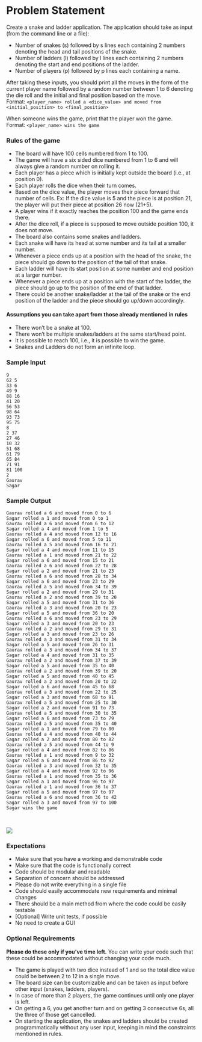 
# Problem Statement

Create a snake and ladder application. The application should take as input (from the command line or a file):

-   Number of snakes (s) followed by s lines each containing 2 numbers denoting the head and tail positions of the snake.
-   Number of ladders (l) followed by l lines each containing 2 numbers denoting the start and end positions of the ladder.
-   Number of players (p) followed by p lines each containing a name.

After taking these inputs, you should print all the moves in the form of the current player name followed by a random number between 1 to 6 denoting the die roll and the initial and final position based on the move.  
Format:  `<player_name> rolled a <dice_value> and moved from <initial_position> to <final_position>`

When someone wins the game, print that the player won the game.  
Format:  `<player_name> wins the game`

### Rules of the game

-   The board will have 100 cells numbered from 1 to 100.
-   The game will have a six sided dice numbered from 1 to 6 and will always give a random number on rolling it.
-   Each player has a piece which is initially kept outside the board (i.e., at position 0).
-   Each player rolls the dice when their turn comes.
-   Based on the dice value, the player moves their piece forward that number of cells. Ex: If the dice value is 5 and the piece is at position 21, the player will put their piece at position 26 now (21+5).
-   A player wins if it exactly reaches the position 100 and the game ends there.
-   After the dice roll, if a piece is supposed to move outside position 100, it does not move.
-   The board also contains some snakes and ladders.
-   Each snake will have its head at some number and its tail at a smaller number.
-   Whenever a piece ends up at a position with the head of the snake, the piece should go down to the position of the tail of that snake.
-   Each ladder will have its start position at some number and end position at a larger number.
-   Whenever a piece ends up at a position with the start of the ladder, the piece should go up to the position of the end of that ladder.
-   There could be another snake/ladder at the tail of the snake or the end position of the ladder and the piece should go up/down accordingly.

#### Assumptions you can take apart from those already mentioned in rules

-   There won’t be a snake at 100.
-   There won’t be multiple snakes/ladders at the same start/head point.
-   It is possible to reach 100, i.e., it is possible to win the game.
-   Snakes and Ladders do not form an infinite loop.

### Sample Input

```
9
62 5
33 6
49 9
88 16
41 20
56 53
98 64
93 73
95 75
8
2 37
27 46
10 32
51 68
61 79
65 84
71 91
81 100
2
Gaurav
Sagar
```

### Sample Output

```
Gaurav rolled a 6 and moved from 0 to 6
Sagar rolled a 1 and moved from 0 to 1
Gaurav rolled a 6 and moved from 6 to 12
Sagar rolled a 4 and moved from 1 to 5
Gaurav rolled a 4 and moved from 12 to 16
Sagar rolled a 6 and moved from 5 to 11
Gaurav rolled a 5 and moved from 16 to 21
Sagar rolled a 4 and moved from 11 to 15
Gaurav rolled a 1 and moved from 21 to 22
Sagar rolled a 6 and moved from 15 to 21
Gaurav rolled a 6 and moved from 22 to 28
Sagar rolled a 2 and moved from 21 to 23
Gaurav rolled a 6 and moved from 28 to 34
Sagar rolled a 6 and moved from 23 to 29
Gaurav rolled a 5 and moved from 34 to 39
Sagar rolled a 2 and moved from 29 to 31
Gaurav rolled a 2 and moved from 39 to 20
Sagar rolled a 5 and moved from 31 to 36
Gaurav rolled a 3 and moved from 20 to 23
Sagar rolled a 5 and moved from 36 to 20
Gaurav rolled a 6 and moved from 23 to 29
Sagar rolled a 3 and moved from 20 to 23
Gaurav rolled a 2 and moved from 29 to 31
Sagar rolled a 3 and moved from 23 to 26
Gaurav rolled a 3 and moved from 31 to 34
Sagar rolled a 5 and moved from 26 to 31
Gaurav rolled a 3 and moved from 34 to 37
Sagar rolled a 4 and moved from 31 to 35
Gaurav rolled a 2 and moved from 37 to 39
Sagar rolled a 5 and moved from 35 to 40
Gaurav rolled a 2 and moved from 39 to 20
Sagar rolled a 5 and moved from 40 to 45
Gaurav rolled a 2 and moved from 20 to 22
Sagar rolled a 6 and moved from 45 to 68
Gaurav rolled a 3 and moved from 22 to 25
Sagar rolled a 3 and moved from 68 to 91
Gaurav rolled a 5 and moved from 25 to 30
Sagar rolled a 2 and moved from 91 to 73
Gaurav rolled a 5 and moved from 30 to 35
Sagar rolled a 6 and moved from 73 to 79
Gaurav rolled a 5 and moved from 35 to 40
Sagar rolled a 1 and moved from 79 to 80
Gaurav rolled a 4 and moved from 40 to 44
Sagar rolled a 2 and moved from 80 to 82
Gaurav rolled a 5 and moved from 44 to 9
Sagar rolled a 4 and moved from 82 to 86
Gaurav rolled a 1 and moved from 9 to 32
Sagar rolled a 6 and moved from 86 to 92
Gaurav rolled a 3 and moved from 32 to 35
Sagar rolled a 4 and moved from 92 to 96
Gaurav rolled a 1 and moved from 35 to 36
Sagar rolled a 1 and moved from 96 to 97
Gaurav rolled a 1 and moved from 36 to 37
Sagar rolled a 5 and moved from 97 to 97
Gaurav rolled a 6 and moved from 36 to 42
Sagar rolled a 3 and moved from 97 to 100
Sagar wins the game
```
<br>

![](https://wat-images.s3.ap-south-1.amazonaws.com/images/machine-coding/snake-and-ladder/snl.gif)

### Expectations

-   Make sure that you have a working and demonstrable code
-   Make sure that the code is functionally correct
-   Code should be modular and readable
-   Separation of concern should be addressed
-   Please do not write everything in a single file
-   Code should easily accommodate new requirements and minimal changes
-   There should be a main method from where the code could be easily testable
-   [Optional] Write unit tests, if possible
-   No need to create a GUI

### Optional Requirements

**Please do these only if you’ve time left.**  You can write your code such that these could be accommodated without changing your code much.

-   The game is played with two dice instead of 1 and so the total dice value could be between 2 to 12 in a single move.
-   The board size can be customizable and can be taken as input before other input (snakes, ladders, players).
-   In case of more than 2 players, the game continues until only one player is left.
-   On getting a 6, you get another turn and on getting 3 consecutive 6s, all the three of those get cancelled.
-   On starting the application, the snakes and ladders should be created programmatically without any user input, keeping in mind the constraints mentioned in rules.